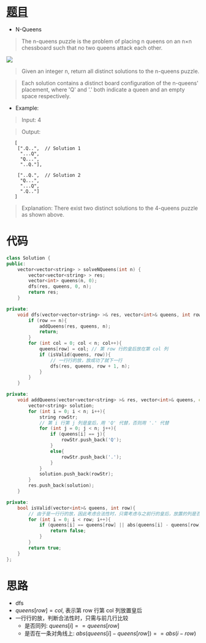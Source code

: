 # [题目](https://leetcode.com/problems/n-queens/)

* N-Queens

> The n-queens puzzle is the problem of placing n queens on an n×n chessboard such that no two queens attack each other.

![](https://assets.leetcode.com/uploads/2018/10/12/8-queens.png)

> Given an integer n, return all distinct solutions to the n-queens puzzle.

> Each solution contains a distinct board configuration of the n-queens' placement, where 'Q' and '.' both indicate a queen and an empty space respectively.

* Example:

> Input: 4

> Output: 

```
   [ 
    [".Q..",  // Solution 1
     "...Q",
     "Q...",
     "..Q."],

    ["..Q.",  // Solution 2
     "Q...",
     "...Q",
     ".Q.."]
   ]
```

> Explanation: There exist two distinct solutions to the 4-queens puzzle as shown above.


# 代码

```cpp
class Solution {
public:
    vector<vector<string> > solveNQueens(int n) {
        vector<vector<string> > res;
        vector<int> queens(n, 0);
        dfs(res, queens, 0, n);
        return res;
    }

private:
    void dfs(vector<vector<string> >& res, vector<int>& queens, int row, const int n){
        if (row == n){
            addQueens(res, queens, n);
            return;
        }
        for (int col = 0; col < n; col++){
            queens[row] = col; // 第 row 行的皇后放在第 col 列
            if (isValid(queens, row)){
                // 一行行的放，放成功了就下一行
                dfs(res, queens, row + 1, n);
            }
        }
    }

private:
    void addQueens(vector<vector<string> >& res, vector<int>& queens, const int n){
        vector<string> solution;
        for (int i = 0; i < n; i++){
            string rowStr;
            // 第 i 行第 j 列是皇后，用 'Q' 代替，否则用 '.' 代替
            for (int j = 0; j < n; j++){
                if (queens[i] == j){
                    rowStr.push_back('Q');
                }
                else{
                    rowStr.push_back('.');
                }
            }
            solution.push_back(rowStr);
        }
        res.push_back(solution);
    }

private:
    bool isValid(vector<int>& queens, int row){
        // 由于是一行行的放，因此考虑合法性时，只需考虑与之前行的皇后，放置的列是否相同，以及是否在一条对角线上
        for (int i = 0; i < row; i++){
            if (queens[i] == queens[row] || abs(queens[i] - queens[row]) == abs(i - row)){
                return false;
            }
        }
        return true;
    }
};
```

# 思路

* dfs 
* $queens[row] = col$, 表示第 row 行第 col 列放置皇后
* 一行行的放，判断合法性时，只需与前几行比较
	* 是否同列: $queens[i] == queens[row]$
	* 是否在一条对角线上: $abs(queens[i] - queens[row]) == abs(i - row)$
